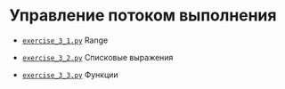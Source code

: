# Управление потоком выполнения

- [`exercise_3_1.py`](https://gitlab.com/ISU-Applied-Computer-Science/5th-semester/computer-vision/Lectures-and-practices/Practice-1/-/blob/main/Exercise_3/exercise_3_1.py) Range

- [`exercise_3_2.py`](https://gitlab.com/ISU-Applied-Computer-Science/5th-semester/computer-vision/Lectures-and-practices/Practice-1/-/blob/main/Exercise_3/exercise_3_2.py) Списковые выражения

- [`exercise_3_3.py`](https://gitlab.com/ISU-Applied-Computer-Science/5th-semester/computer-vision/Lectures-and-practices/Practice-1/-/blob/main/Exercise_3/exercise_3_3.py) Функции